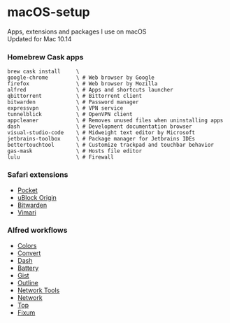 # macOS-setup
Apps, extensions and packages I use on macOS  
Updated for Mac 10.14

### Homebrew Cask apps
```
brew cask install     \
google-chrome         \ # Web browser by Google
firefox               \ # Web browser by Mozilla
alfred                \ # Apps and shortcuts launcher
qbittorrent           \ # Bittorrent client
bitwarden             \ # Password manager
expressvpn            \ # VPN service
tunnelblick           \ # OpenVPN client
appcleaner            \ # Removes unused files when uninstalling apps
dash                  \ # Development documentation browser
visual-studio-code    \ # Midweight text editor by Microsoft
jetbrains-toolbox     \ # Package manager for Jetbrains IDEs
bettertouchtool       \ # Customize trackpad and touchbar behavior
gas-mask              \ # Hosts file editor
lulu                  \ # Firewall
```

### Safari extensions
* [Pocket](https://safari-extensions.apple.com/details/?id=com.ideashower.pocket.safari-ET279A6R5N)
* [uBlock Origin](https://safari-extensions.apple.com/details/?id=com.el1t.uBlock-3NU33NW2M3)
* [Bitwarden](https://safari-extensions.apple.com/details/?id=com.bitwarden.safari-LTZ2PFU5D6)
* [Vimari](https://github.com/guyht/vimari/blob/master/docs/safari_12.md)

### Alfred workflows
* [Colors](http://www.packal.org/workflow/colors)
* [Convert](https://github.com/deanishe/alfred-convert)
* [Dash](https://kapeli.com/dash)
* [Battery](https://github.com/BenziAhamed/alfred-battery)
* [Gist](https://github.com/danielecook/gist-alfred)
* [Outline](http://www.packal.org/workflow/outline-read-without-clutter)
* [Network Tools](http://www.packal.org/workflow/network-tools)
* [Network](http://www.packal.org/workflow/network)
* [Top](https://github.com/pstadler/alfred-top)
* [Fixum](https://github.com/deanishe/alfred-fixum)
